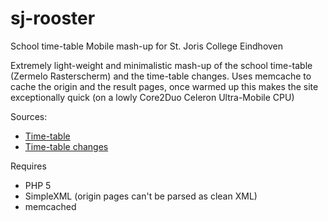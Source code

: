 # sj-rooster
School time-table Mobile mash-up for St. Joris College Eindhoven

Extremely light-weight and minimalistic mash-up of the school
time-table (Zermelo Rasterscherm) and the time-table changes.
Uses memcache to cache the origin and the result pages, once
warmed up this makes the site exceptionally quick (on a lowly
Core2Duo Celeron Ultra-Mobile CPU)

Sources:
* [Time-table](http://pcsintjoris.mwp.nl/SintJoriscollege/Leerlingen/Roosters/Roosterwijzigingen/tabid/579/Default.aspx)
* [Time-table changes](http://pcsintjoris.mwp.nl/SintJoriscollege/Leerlingen/Roosters/Huidigrooster/tabid/573/Default.aspx)

Requires
* PHP 5
* SimpleXML (origin pages can't be parsed as clean XML)
* memcached
